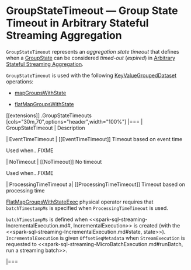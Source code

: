 # GroupStateTimeout &mdash; Group State Timeout in Arbitrary Stateful Streaming Aggregation

`GroupStateTimeout` represents an *aggregation state timeout* that defines when a [GroupState](GroupState.md) can be considered *timed-out* (_expired_) in [Arbitrary Stateful Streaming Aggregation](arbitrary-stateful-streaming-aggregation.md).

`GroupStateTimeout` is used with the following [KeyValueGroupedDataset](KeyValueGroupedDataset.md) operations:

* [mapGroupsWithState](KeyValueGroupedDataset.md#mapGroupsWithState)

* [flatMapGroupsWithState](KeyValueGroupedDataset.md#flatMapGroupsWithState)

[[extensions]]
.GroupStateTimeouts
[cols="30m,70",options="header",width="100%"]
|===
| GroupStateTimeout
| Description

| EventTimeTimeout
| [[EventTimeTimeout]] Timeout based on event time

Used when...FIXME

| NoTimeout
| [[NoTimeout]] No timeout

Used when...FIXME

| ProcessingTimeTimeout
a| [[ProcessingTimeTimeout]] Timeout based on processing time

[FlatMapGroupsWithStateExec](physical-operators/FlatMapGroupsWithStateExec.md) physical operator requires that `batchTimestampMs` is specified when `ProcessingTimeTimeout` is used.

`batchTimestampMs` is defined when <<spark-sql-streaming-IncrementalExecution.md#, IncrementalExecution>> is created (with the <<spark-sql-streaming-IncrementalExecution.md#state, state>>). `IncrementalExecution` is given `OffsetSeqMetadata` when `StreamExecution` is requested to <<spark-sql-streaming-MicroBatchExecution.md#runBatch, run a streaming batch>>.

|===
